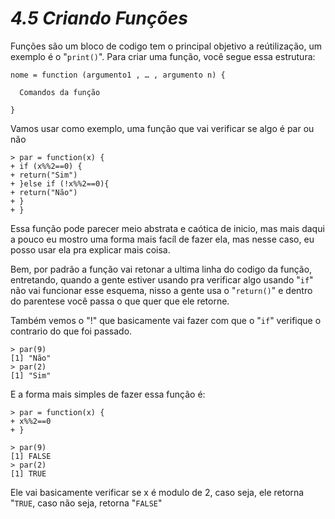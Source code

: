 <h1><b><i>4.5 Criando Funções</i></b></h1>
<p>Funções são um bloco de codigo tem o principal objetivo a reútilização, um exemplo é o "<code>print()</code>". Para criar uma função, você segue essa estrutura:</p>

    nome = function (argumento1 , … , argumento n) {

      Comandos da função

    }

<p>Vamos usar como exemplo, uma função que vai verificar se algo é par ou não</p>

    > par = function(x) {
    + if (x%%2==0) {
    + return("Sim")
    + }else if (!x%%2==0){
    + return("Não")
    + }
    + }
<p>Essa função pode parecer meio abstrata e caótica de inicio, mas mais daqui a pouco eu mostro uma forma mais facíl de fazer ela, mas nesse caso, eu posso usar ela pra explicar mais coisa.</p>

<p>Bem, por padrão a função vai retonar a ultima linha do codigo da função, entretando, quando a gente estiver usando pra verificar algo usando "<code>if</code>" não vai funcionar esse esquema, nisso a gente usa o "<code>return()</code>" e dentro do parentese você passa o que quer que ele retorne.</p>

<p>Também vemos o "!" que basicamente vai fazer com que o "<code>if</code>" verifique o contrario do que foi passado.</p>

    > par(9)
    [1] "Não"
    > par(2)
    [1] "Sim"

<p>E a forma mais simples de fazer essa função é:</p>

    > par = function(x) {
    + x%%2==0
    + }
    
    > par(9)
    [1] FALSE
    > par(2)
    [1] TRUE

<p>Ele vai basicamente verificar se x é modulo de 2, caso seja, ele retorna "<code>TRUE</code>, caso não seja, retorna "<code>FALSE</code>"</p>